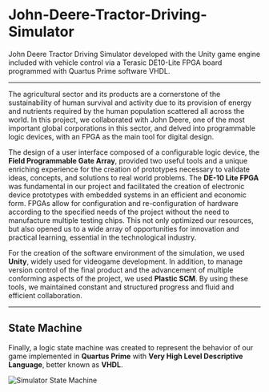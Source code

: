 # John-Deere-Tractor-Driving-Simulator
John Deere Tractor Driving Simulator developed with the Unity game engine included with vehicle control via a Terasic DE10-Lite FPGA board programmed with Quartus Prime software VHDL.

---

The agricultural sector and its products are a cornerstone of the sustainability of human survival and activity due to its provision of energy and nutrients required by the human population scattered all across the world. In this project, we collaborated with John Deere, one of the most important global corporations in this sector, and delved into programmable logic devices, with an FPGA as the main tool for digital design.

The design of a user interface composed of a configurable logic device, the **Field Programmable Gate Array**, provided two useful tools and a unique enriching experience for the creation of prototypes necessary to validate ideas, concepts, and solutions to real world problems. The **DE-10 Lite FPGA** was fundamental in our project and facilitated the creation of electronic device prototypes with embedded systems in an efficient and economic form. FPGAs allow for configuration and re-configuration of hardware according to the specified needs of the project without the need to manufacture multiple testing chips. This not only optimized our resources, but also opened us to a wide array of opportunities for innovation and practical learning, essential in the technological industry.

For the creation of the software environment of the simulation, we used **Unity**, widely used for videogame development. In addition, to manage version control of the final product and the advancement of multiple conforming aspects of the project, we used **Plastic SCM**. By using these tools, we maintained constant and structured progress and fluid and efficient collaboration. 

---

## State Machine

Finally, a logic state machine was created to represent the behavior of our game implemented in **Quartus Prime** with **Very High Level Descriptive Language**, better known as **VHDL**.

![Simulator State Machine](https://github.com/user-attachments/assets/ea884359-6ad7-404a-937d-3498867ed0a2)
